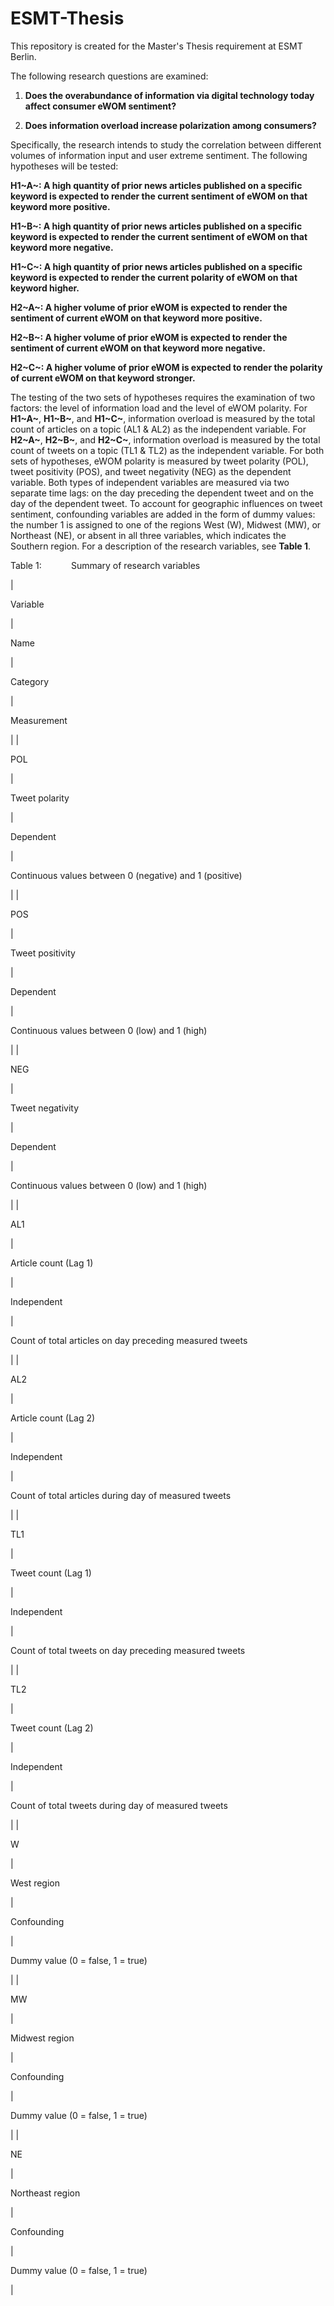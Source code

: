 # ESMT-Thesis

This repository is created for the Master's Thesis requirement at ESMT Berlin.

The following research questions are examined:

1. **Does the overabundance of information via digital technology today affect consumer eWOM sentiment?**

2. **Does information overload increase polarization among consumers?**


Specifically, the research intends to study the correlation between different volumes of information input and user extreme sentiment. The following hypotheses will be tested:

**H1~A~: A high quantity of prior news articles published on a specific keyword is expected to render the current sentiment of eWOM on that keyword more positive.**

**H1~B~: A high quantity of prior news articles published on a specific keyword is expected to render the current sentiment of eWOM on that keyword more negative.**

**H1~C~: A high quantity of prior news articles published on a specific keyword is expected to render the current polarity of eWOM on that keyword higher.**

**H2~A~: A higher volume of prior eWOM is expected to render the sentiment of current eWOM on that keyword more positive.**

**H2~B~: A higher volume of prior eWOM is expected to render the sentiment of current eWOM on that keyword more negative.**

**H2~C~: A higher volume of prior eWOM is expected to render the polarity of current eWOM on that keyword stronger.**


The testing of the two sets of hypotheses requires the examination of two factors: the level of information load and the level of eWOM polarity. For **H1~A~**, **H1~B~**, and **H1~C~**, information overload is measured by the total count of articles on a topic (AL1 & AL2) as the independent variable. For **H2~A~**, **H2~B~**, and **H2~C~**, information overload is measured by the total count of tweets on a topic (TL1 & TL2) as the independent variable. For both sets of hypotheses, eWOM polarity is measured by tweet polarity (POL), tweet positivity (POS), and tweet negativity (NEG) as the dependent variable. Both types of independent variables are measured via two separate time lags: on the day preceding the dependent tweet and on the day of the dependent tweet. To account for geographic influences on tweet sentiment, confounding variables are added in the form of dummy values: the number 1 is assigned to one of the regions West (W), Midwest (MW), or Northeast (NE), or absent in all three variables, which indicates the Southern region. For a description of the research variables, see **Table 1**.

Table 1:            Summary of research variables

|

Variable

 |

Name

 |

Category

 |

Measurement

 |
|

POL

 |

Tweet polarity

 |

Dependent

 |

Continuous values between 0 (negative) and 1 (positive)

 |
|

POS

 |

Tweet positivity

 |

Dependent

 |

Continuous values between 0 (low) and 1 (high)

 |
|

NEG

 |

Tweet negativity

 |

Dependent

 |

Continuous values between 0 (low) and 1 (high)

 |
|

AL1

 |

Article count (Lag 1)

 |

Independent

 |

Count of total articles on day preceding measured tweets

 |
|

AL2

 |

Article count (Lag 2)

 |

Independent

 |

Count of total articles during day of measured tweets

 |
|

TL1

 |

Tweet count (Lag 1)

 |

Independent

 |

Count of total tweets on day preceding measured tweets

 |
|

TL2

 |

Tweet count (Lag 2)

 |

Independent

 |

Count of total tweets during day of measured tweets

 |
|

W

 |

West region

 |

Confounding

 |

Dummy value (0 = false, 1 = true)

 |
|

MW

 |

Midwest region

 |

Confounding

 |

Dummy value (0 = false, 1 = true)

 |
|

NE

 |

Northeast region

 |

Confounding

 |

Dummy value (0 = false, 1 = true)

 |
